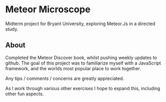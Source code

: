 # Meteor Microscope
Midterm project for Bryant University, exploring Meteor.Js in a directed study. 

## About
Completed the Meteor Discover book, whilst pushing weekly updates to github. 
The goal of this project was to familiarize myself with a JavaScript framework, and the worlds most popular place to work together.

Any tips / comments / concerns are greatly appreciated. 

As I work through various other exercises I hope to expand this, including other fun aspects. 
